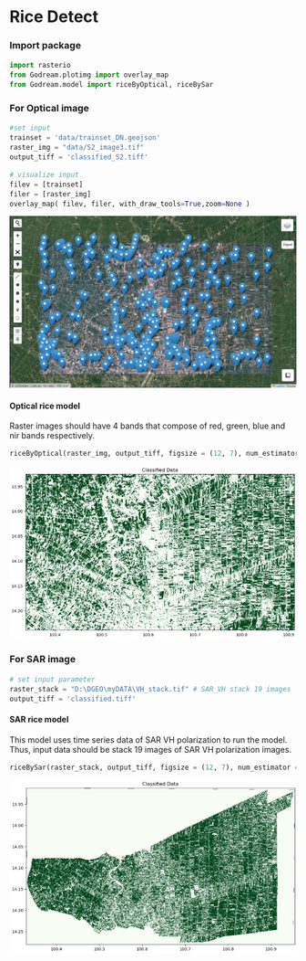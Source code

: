 # Rice Detect

### Import package


```python
import rasterio
from Godream.plotimg import overlay_map
from Godream.model import riceByOptical, riceBySar
```

### For Optical image

```python
#set input
trainset = 'data/trainset_DN.geojson'
raster_img = "data/S2_image3.tif"
output_tiff = 'classified_S2.tiff'
```


```python
# visualize input
filev = [trainset]
filer = [raster_img]
overlay_map( filev, filer, with_draw_tools=True,zoom=None )
```

![123](img/rice1.png)



#### Optical rice model

Raster images should have 4 bands that compose of red, green, blue and nir bands respectively.

```python
riceByOptical(raster_img, output_tiff, figsize = (12, 7), num_estimator = 100)
```

![123](img/ML2.png)
<!-- <img align="center" src="img/ML2.png" > -->



### For SAR image

```python
# set input parameter
raster_stack = "D:\DGEO\myDATA\VH_stack.tif" # SAR_VH stack 19 images
output_tiff = 'classified.tiff'
```

#### SAR rice model
This model uses time series data of SAR VH polarization to run the model. Thus, input data should be stack 19 images of SAR VH polarization images.

```python
riceBySar(raster_stack, output_tiff, figsize = (12, 7), num_estimator = 100 )
```

![123](img/ML3.png)
<!-- <img align="center" src="img/ML3.png" > -->
